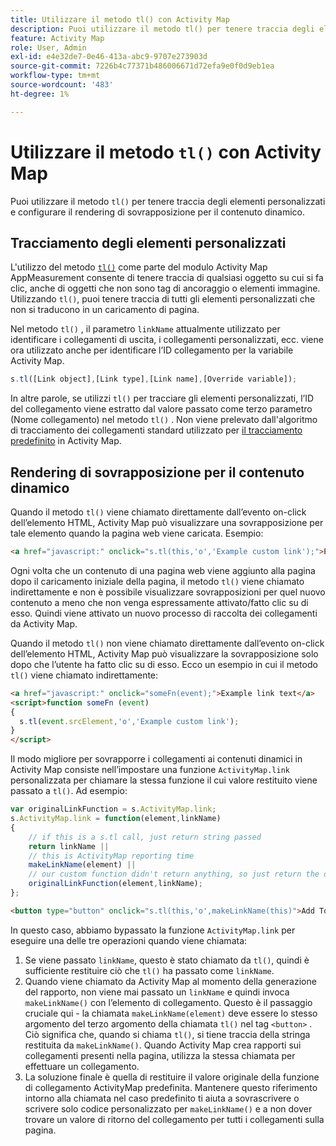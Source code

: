 ```yaml
---
title: Utilizzare il metodo tl() con Activity Map
description: Puoi utilizzare il metodo tl() per tenere traccia degli elementi personalizzati e configurare il rendering di sovrapposizione per il contenuto dinamico.
feature: Activity Map
role: User, Admin
exl-id: e4e32de7-0e46-413a-abc9-9707e273903d
source-git-commit: 7226b4c77371b486006671d72efa9e0f0d9eb1ea
workflow-type: tm+mt
source-wordcount: '483'
ht-degree: 1%

---
```


# Utilizzare il metodo `tl()` con Activity Map

Puoi utilizzare il metodo `tl()` per tenere traccia degli elementi personalizzati e configurare il rendering di sovrapposizione per il contenuto dinamico.

## Tracciamento degli elementi personalizzati

L&#39;utilizzo del metodo [`tl()`](/help/implement/vars/functions/tl-method.md) come parte del modulo Activity Map AppMeasurement consente di tenere traccia di qualsiasi oggetto su cui si fa clic, anche di oggetti che non sono tag di ancoraggio o elementi immagine. Utilizzando `tl()`, puoi tenere traccia di tutti gli elementi personalizzati che non si traducono in un caricamento di pagina.

Nel metodo `tl()` , il parametro `linkName` attualmente utilizzato per identificare i collegamenti di uscita, i collegamenti personalizzati, ecc. viene ora utilizzato anche per identificare l’ID collegamento per la variabile Activity Map.

```js
s.tl([Link object],[Link type],[Link name],[Override variable]);
```

In altre parole, se utilizzi `tl()` per tracciare gli elementi personalizzati, l’ID del collegamento viene estratto dal valore passato come terzo parametro (Nome collegamento) nel metodo `tl()` . Non viene prelevato dall&#39;algoritmo di tracciamento dei collegamenti standard utilizzato per [il tracciamento predefinito](activitymap-link-tracking-methodology.md) in Activity Map.

## Rendering di sovrapposizione per il contenuto dinamico

Quando il metodo `tl()` viene chiamato direttamente dall’evento on-click dell’elemento HTML, Activity Map può visualizzare una sovrapposizione per tale elemento quando la pagina web viene caricata. Esempio:

```html
<a href="javascript:" onclick="s.tl(this,'o','Example custom link');">Example link text</a>
```

Ogni volta che un contenuto di una pagina web viene aggiunto alla pagina dopo il caricamento iniziale della pagina, il metodo `tl()` viene chiamato indirettamente e non è possibile visualizzare sovrapposizioni per quel nuovo contenuto a meno che non venga espressamente attivato/fatto clic su di esso. Quindi viene attivato un nuovo processo di raccolta dei collegamenti da Activity Map.

Quando il metodo `tl()` non viene chiamato direttamente dall’evento on-click dell’elemento HTML, Activity Map può visualizzare la sovrapposizione solo dopo che l’utente ha fatto clic su di esso. Ecco un esempio in cui il metodo `tl()` viene chiamato indirettamente:

```html
<a href="javascript:" onclick="someFn(event);">Example link text</a>
<script>function someFn (event)
{
  s.tl(event.srcElement,'o','Example custom link');
}
</script>
```

Il modo migliore per sovrapporre i collegamenti ai contenuti dinamici in Activity Map consiste nell’impostare una funzione `ActivityMap.link` personalizzata per chiamare la stessa funzione il cui valore restituito viene passato a `tl()`. Ad esempio:

```js
var originalLinkFunction = s.ActivityMap.link;
s.ActivityMap.link = function(element,linkName)
{
    // if this is a s.tl call, just return string passed
    return linkName ||      
    // this is ActivityMap reporting time
    makeLinkName(element) ||
    // our custom function didn't return anything, so just return the default ActivityMap Link
    originalLinkFunction(element,linkName);
};
```

```html
<button type="button" onclick="s.tl(this,'o',makeLinkName(this)">Add To Cart</button>
```

In questo caso, abbiamo bypassato la funzione `ActivityMap.link` per eseguire una delle tre operazioni quando viene chiamata:

1. Se viene passato `linkName`, questo è stato chiamato da `tl()`, quindi è sufficiente restituire ciò che `tl()` ha passato come `linkName`.
2. Quando viene chiamato da Activity Map al momento della generazione del rapporto, non viene mai passato un `linkName` e quindi invoca `makeLinkName()` con l’elemento di collegamento. Questo è il passaggio cruciale qui - la chiamata `makeLinkName(element)` deve essere lo stesso argomento del terzo argomento della chiamata `tl()` nel tag `<button>` . Ciò significa che, quando si chiama `tl()`, si tiene traccia della stringa restituita da `makeLinkName()`. Quando Activity Map crea rapporti sui collegamenti presenti nella pagina, utilizza la stessa chiamata per effettuare un collegamento.
3. La soluzione finale è quella di restituire il valore originale della funzione di collegamento ActivityMap predefinita. Mantenere questo riferimento intorno alla chiamata nel caso predefinito ti aiuta a sovrascrivere o scrivere solo codice personalizzato per `makeLinkName()` e a non dover trovare un valore di ritorno del collegamento per tutti i collegamenti sulla pagina.
